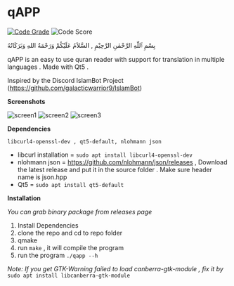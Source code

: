 # qAPP

[![Code Grade](https://www.code-inspector.com/project/15241/status/svg)](https://frontend.code-inspector.com/public/project/15241/qAPP/dashboard)
![Code Score](https://www.code-inspector.com/project/15241/score/svg)

بِسْمِ ٱللّٰهِ الرَّحْمٰنِ الرَّحِيْمِ ,
السَّلاَمُ عَلَيْكُمْ وَرَحْمَةُ اللهِ وَبَرَكَاتُهُ

qAPP is an easy to use quran reader with support for translation in multiple languages . Made with Qt5 .

Inspired by the Discord IslamBot Project (https://github.com/galacticwarrior9/IslamBot)

**Screenshots**

![screen1](https://user-images.githubusercontent.com/72482273/97190495-cb354d00-17cb-11eb-8f43-0bb2ef8449ea.jpg)
![screen2](https://user-images.githubusercontent.com/72482273/97190478-c2447b80-17cb-11eb-87f0-911867f12269.png)
![screen3](https://user-images.githubusercontent.com/72482273/97190483-c4a6d580-17cb-11eb-9e87-0f9339a038d5.png)

**Dependencies**

`libcurl4-openssl-dev , qt5-default, nlohmann json`
* libcurl installation = `sudo apt install libcurl4-openssl-dev`
* nlohmann json = https://github.com/nlohmann/json/releases , Download the latest release and put it in the source folder . Make sure header name is json.hpp
* Qt5 = `sudo apt install qt5-default`

**Installation**

*You can grab binary package from releases page*

1. Install Dependencies
2. clone the repo and cd to repo folder
3. qmake
4. run `make` , it will compile the program
5. run the program `./qapp --h`

*Note: If you get GTK-Warning failed to load canberra-gtk-module , fix it by*
`sudo apt install libcanberra-gtk-module`
